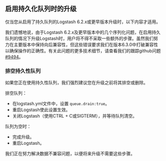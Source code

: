 ## 启用持久化队列时的升级

仅当您从启用了持久队列的Logstash 6.2.x或更早版本升级时，以下内容才适用。

我们遗憾地说，由于Logstash 6.2.x及更早版本中的几个序列化问题，在启用持久队列的情况下升级Logstash时，用户将不得不采取一些额外的步骤。虽然我们努力在主要版本中保持向后兼容性，但这些错误要求我们在版本6.3.0中打破兼容性以确保操作的正确性。有关此问题的更多技术细节，请查看我们的跟踪github问题 [#9494](https://github.com/elastic/logstash/issues/9494)。

### 排空持久性队列

如果您正在使用持久性队列，我们强烈建议您在升级之前将其排空或删除。

排空队列：

- 在logstash.yml文件中，设置 `queue.drain:true`。
- 重启Logstash使此设置生效。
- 关闭Logstash（使用CTRL + C或SIGTERM），并等待队列清空。

队列为空时：

- 完成升级。
- 重启Logstash。

我们正在努力解决数据不兼容问题，以便将来升级不需要这些步骤。